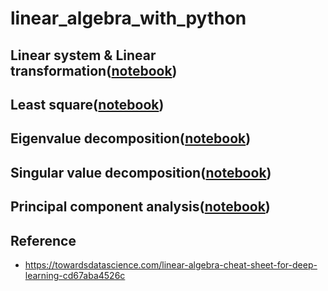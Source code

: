 # linear_algebra_with_python

## Linear system & Linear transformation([notebook]())


## Least square([notebook]())


## Eigenvalue decomposition([notebook]())


## Singular value decomposition([notebook]())


## Principal component analysis([notebook]())


## Reference
- https://towardsdatascience.com/linear-algebra-cheat-sheet-for-deep-learning-cd67aba4526c
